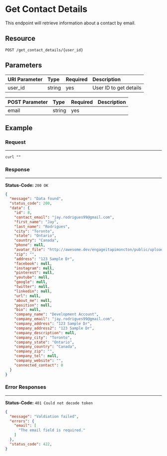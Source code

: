 # Get Contact Details

This endpoint will retrieve information about a contact by email.

## Resource

```
POST /get_contact_details/{user_id}
```

## Parameters

URI Parameter | Type   | Required | Description
:------------ | :----- | :------- | :-----------------------------------------------------------------------------------
user_id       | string | yes      | User ID to get details

POST Parameter | Type   | Required | Description
:------------  | :----- | :------- | :-----------------------------------------------------------------------------------
email          | string | yes      |


## Example

### Request

--------------------------------------------------------------------------------

```
curl ""
```

### Response

--------------------------------------------------------------------------------

**Status-Code:** `200 OK`

```json
{
  "message": "Data found",
  "status_code": 200,
  "data": {
    "id": 8,
    "contact_email": "jay.rodrigues99@gmail.com",
    "first_name": "Jay",
    "last_name": "Rodrigues",
    "city": "Toronto",
    "state": "Ontario",
    "country": "Canada",
    "phone": null,
    "avatar_file": "http://awesome.dev/engageitapimoncton/public/uploads/profile_pics/f43786ea4629036e22fffbc3567b6777.jpg",
    "zip": "",
    "address": "123 Sample Dr",
    "facebook": null,
    "instagram": null,
    "pinterest": null,
    "youtube": null,
    "google": null,
    "twitter": null,
    "linkedin": null,
    "url": null,
    "about_me": null,
    "position": null,
    "bio": null,
    "company_name": "Development Account",
    "company_email": "jay.rodrigues99@gmail.com",
    "company_address": "123 Sample Dr",
    "company_address2": "123 Sample Dr",
    "company_description": null,
    "company_city": "Toronto",
    "company_state": "Ontario",
    "company_country": "Canada",
    "company_zip": "",
    "company_tel": null,
    "company_website": "",
    "connected_contact": 0
  }
}
```

### Error Responses

--------------------------------------------------------------------------------

**Status-Code:** `401 Could not decode token`

```json
{
  "message": "Valdiation failed",
  "errors": {
    "email": [
      "The email field is required."
    ]
  },
  "status_code": 422,
}
```
